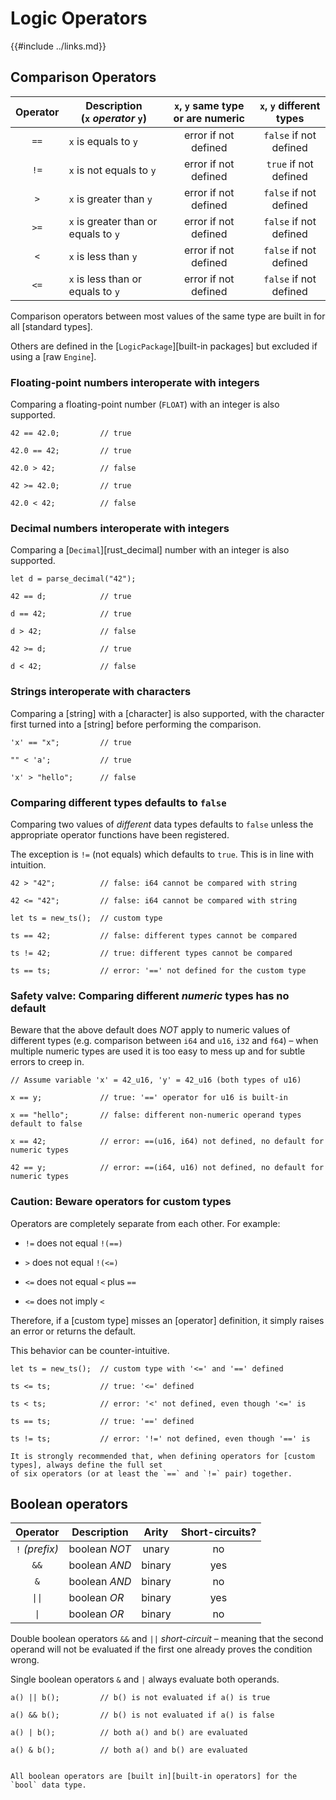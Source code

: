 Logic Operators
==============

{{#include ../links.md}}


Comparison Operators
--------------------

| Operator | Description<br/>(`x` _operator_ `y`) | `x`, `y` same type or are numeric | `x`, `y` different types |
| :------: | ------------------------------------ | :-------------------------------: | :----------------------: |
|   `==`   | `x` is equals to `y`                 |       error if not defined        |  `false` if not defined  |
|   `!=`   | `x` is not equals to `y`             |       error if not defined        |  `true` if not defined   |
|   `>`    | `x` is greater than `y`              |       error if not defined        |  `false` if not defined  |
|   `>=`   | `x` is greater than or equals to `y` |       error if not defined        |  `false` if not defined  |
|   `<`    | `x` is less than `y`                 |       error if not defined        |  `false` if not defined  |
|   `<=`   | `x` is less than or equals to `y`    |       error if not defined        |  `false` if not defined  |

Comparison operators between most values of the same type are built in for all [standard types].

Others are defined in the [`LogicPackage`][built-in packages] but excluded if using a [raw `Engine`].


### Floating-point numbers interoperate with integers

Comparing a floating-point number (`FLOAT`) with an integer is also supported.

```rust,no_run
42 == 42.0;         // true

42.0 == 42;         // true

42.0 > 42;          // false

42 >= 42.0;         // true

42.0 < 42;          // false
```

### Decimal numbers interoperate with integers

Comparing a [`Decimal`][rust_decimal] number with an integer is also supported.

```rust,no_run
let d = parse_decimal("42");

42 == d;            // true

d == 42;            // true

d > 42;             // false

42 >= d;            // true

d < 42;             // false
```

### Strings interoperate with characters

Comparing a [string] with a [character] is also supported, with the character first turned into a
[string] before performing the comparison.

```rust,no_run
'x' == "x";         // true

"" < 'a';           // true

'x' > "hello";      // false
```

### Comparing different types defaults to `false`

Comparing two values of _different_ data types defaults to `false` unless the appropriate operator
functions have been registered.

The exception is `!=` (not equals) which defaults to `true`. This is in line with intuition.

```rust,no_run
42 > "42";          // false: i64 cannot be compared with string

42 <= "42";         // false: i64 cannot be compared with string

let ts = new_ts();  // custom type

ts == 42;           // false: different types cannot be compared

ts != 42;           // true: different types cannot be compared

ts == ts;           // error: '==' not defined for the custom type
```

### Safety valve: Comparing different _numeric_ types has no default

Beware that the above default does _NOT_ apply to numeric values of different types
(e.g. comparison between `i64` and `u16`, `i32` and `f64`) &ndash; when multiple numeric types are
used it is too easy to mess up and for subtle errors to creep in.

```rust,no_run
// Assume variable 'x' = 42_u16, 'y' = 42_u16 (both types of u16)

x == y;             // true: '==' operator for u16 is built-in

x == "hello";       // false: different non-numeric operand types default to false

x == 42;            // error: ==(u16, i64) not defined, no default for numeric types

42 == y;            // error: ==(i64, u16) not defined, no default for numeric types
```

### Caution: Beware operators for custom types

Operators are completely separate from each other.  For example:

* `!=` does not equal `!(==)`

* `>` does not equal `!(<=)`

* `<=` does not equal `<` plus `==`

* `<=` does not imply `<`

Therefore, if a [custom type] misses an [operator] definition, it simply raises an error
or returns the default.

This behavior can be counter-intuitive.

```rust,no_run
let ts = new_ts();  // custom type with '<=' and '==' defined

ts <= ts;           // true: '<=' defined

ts < ts;            // error: '<' not defined, even though '<=' is

ts == ts;           // true: '==' defined

ts != ts;           // error: '!=' not defined, even though '==' is
```

```admonish tip "Tip: Always define the full set"
It is strongly recommended that, when defining operators for [custom types], always define the full set
of six operators (or at least the `==` and `!=` pair) together.
```


Boolean operators
-----------------

|     Operator      | Description   | Arity  | Short-circuits? |
| :---------------: | ------------- | :----: | :-------------: |
|  `!` _(prefix)_   | boolean _NOT_ | unary  |       no        |
|       `&&`        | boolean _AND_ | binary |       yes       |
|        `&`        | boolean _AND_ | binary |       no        |
| <code>\|\|</code> | boolean _OR_  | binary |       yes       |
|  <code>\|</code>  | boolean _OR_  | binary |       no        |

Double boolean operators `&&` and `||` _short-circuit_ &ndash; meaning that the second operand will not be evaluated
if the first one already proves the condition wrong.

Single boolean operators `&` and `|` always evaluate both operands.

```rust,no_run
a() || b();         // b() is not evaluated if a() is true

a() && b();         // b() is not evaluated if a() is false

a() | b();          // both a() and b() are evaluated

a() & b();          // both a() and b() are evaluated
```

```admonish note

All boolean operators are [built in][built-in operators] for the `bool` data type.
```
